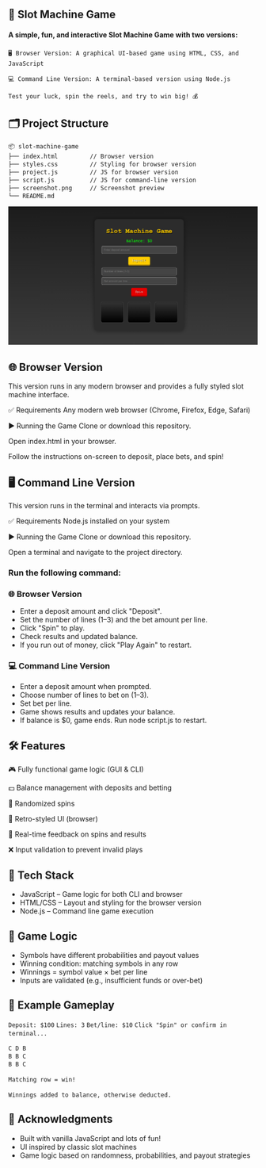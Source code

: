 ## 🎰 Slot Machine Game
#### A simple, fun, and interactive Slot Machine Game with two versions:

`🖥️ Browser Version: A graphical UI-based game using HTML, CSS, and JavaScript`

`💻 Command Line Version: A terminal-based version using Node.js`

`Test your luck, spin the reels, and try to win big! 💰`

## 🗂️ Project Structure
```
📦 slot-machine-game
├── index.html         // Browser version
├── styles.css         // Styling for browser version
├── project.js         // JS for browser version
├── script.js          // JS for command-line version
├── screenshot.png     // Screenshot preview
└── README.md
```
  ![Slot-Machine-Game](img/display.png)

## 🌐 Browser Version
This version runs in any modern browser and provides a fully styled slot machine interface.

✅ Requirements
Any modern web browser (Chrome, Firefox, Edge, Safari)

▶️ Running the Game
Clone or download this repository.

Open index.html in your browser.

Follow the instructions on-screen to deposit, place bets, and spin!

## 🖥️ Command Line Version
This version runs in the terminal and interacts via prompts.

✅ Requirements
Node.js installed on your system

▶️ Running the Game
Clone or download this repository.

Open a terminal and navigate to the project directory.

### Run the following command:

### 🌐 Browser Version
- Enter a deposit amount and click "Deposit".
- Set the number of lines (1–3) and the bet amount per line.
- Click "Spin" to play.
- Check results and updated balance.
- If you run out of money, click "Play Again" to restart.

### 💻 Command Line Version
- Enter a deposit amount when prompted.
- Choose number of lines to bet on (1–3).
- Set bet per line.
- Game shows results and updates your balance.
- If balance is $0, game ends. Run node script.js to restart.

## 🛠️ Features
🎮 Fully functional game logic (GUI & CLI)

💵 Balance management with deposits and betting

🔁 Randomized spins

🎨 Retro-styled UI (browser)

💬 Real-time feedback on spins and results

❌ Input validation to prevent invalid plays

## 🚀 Tech Stack
- JavaScript – Game logic for both CLI and browser
- HTML/CSS – Layout and styling for the browser version
- Node.js – Command line game execution

## 🧮 Game Logic
- Symbols have different probabilities and payout values
- Winning condition: matching symbols in any row
- Winnings = symbol value × bet per line
- Inputs are validated (e.g., insufficient funds or over-bet)

## 🧩 Example Gameplay
`Deposit: $100`
`Lines: 3`
`Bet/line: $10`
`Click "Spin" or confirm in terminal...`

```
C D B  
B B C  
B B C
```  
`Matching row = win!`

`Winnings added to balance, otherwise deducted.`

## 🙌 Acknowledgments
- Built with vanilla JavaScript and lots of fun!
- UI inspired by classic slot machines
- Game logic based on randomness, probabilities, and payout strategies
